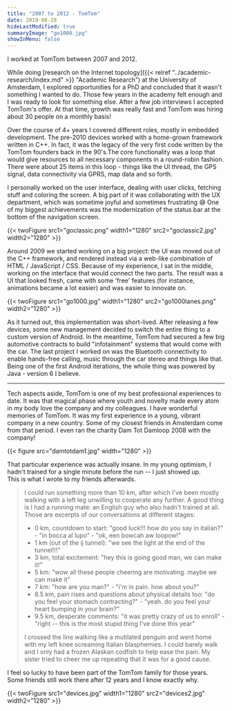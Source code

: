 ```yaml
---
title: "2007 to 2012 - TomTom"
date: 2019-06-28
hideLastModified: true
summaryImage: "go1000.jpg"
showInMenu: false
---
```


I worked at TomTom between 2007 and 2012.

While doing [research on the Internet topology]({{< relref "../academic-research/index.md" >}} "Academic Research") at the University of Amsterdam, I explored opportunities for a PhD and
concluded that it wasn't something I wanted to do. Those few years in the academy felt enough and I was ready to look for
something else. After a few job interviews I accepted TomTom's offer. At that time, growth was really fast and TomTom was
hiring about 30 people on a monthly basis!

Over the course of 4+ years I covered different roles, mostly in embedded development. The pre-2010 devices worked with a
home-grown framework written in C++. In fact, it was the legacy of the very first code written by the TomTom founders
back in the 90's.The core functionality was a loop that would give resources to all necessary components in a round-robin fashion. There were
about 25 items in this loop - things like the UI thread, the GPS signal, data connectivity via GPRS, map data and so forth.

I personally worked on the user interface, dealing with user clicks, fetching stuff and coloring the screen. A big part of it
was collaborating with the UX department, which was sometime joyful and sometimes frustrating 😅 One of my biggest
achievements was the modernization of the status bar at the bottom of the navigation screen.

{{< twoFigure src1="goclassic.png" width1="1280" src2="goclassic2.jpg" width2="1280" >}}

Around 2009 we started working on a big project: the UI was moved out of the C++ framework, and rendered instead via a
web-like combination of HTML / JavaScript / CSS. Because of my experience, I sat in the middle, working on the interface
that would connect the two parts. The result was a UI that looked fresh, came with some 'free' features (for instance,
animations became a lot easier) and was easier to innovate on.

{{< twoFigure src1="go1000.jpg" width1="1280" src2="go1000lanes.png" width2="1280" >}}

As it turned out, this implementation was short-lived. After releasing a few devices, some new management decided to 
switch the entire thing to a custom version of Android. In the meantime, TomTom had secured
a few big automotive contracts to build "infotainment" systems that would come with the car. 
The last project I worked on was the Bluetooth connectivity to enable hands-free calling, music through the car stereo and
things like that. Being one of the first Android iterations, the whole thing was powered by Java - version 6 I believe.  

---

Tech aspects aside, TomTom is one of my best professional experiences to date. It was that magical phase where
youth and novelty made every atom in my body love the company and my colleagues. I have wonderful memories of TomTom.
It was my first experience in a young, vibrant company in a new country. Some of my closest friends
in Amsterdam come from that period. I even ran the charity Dam Tot Damloop 2008 with the company!

{{< figure src="damtotdam1.jpg" width="1280" >}}

That particular experience was actually insane. In my young optimism, I hadn't trained for a single minute before the run -- I just showed up.  
This is what I wrote to my friends afterwards.

> I could run something more than 10 km, after which I've been mostly walking with a left leg unwilling to cooperate any further.
A good thing is I had a running mate: an English guy who also hadn't trained at all. Those are excerpts of our conversations at different stages:
> - 0 km, countdown to start: "good luck!!! how do you say in italian?" - "in bocca al lupo" - "ok, een bowcah aw loopow!"
> - 1 km (out of the ij tunnel): "we see the light at the end of the tunnel!!!"
> - 3 km, total excitement: "hey this is going good man, we can make it!"
> - 5 km: "wow all these people cheering are motivating. maybe we can make it"
> - 7 km: "how are you man?" - "i'm in pain. how about you?"
> - 8.5 km, pain rises and questions about physical details too: "do you feel your stomach contracting?" - "yeah. do you feel your heart bumping in your brain?"
> - 9.5 km, desperate comments: "it was pretty crazy of us to enroll" - "right -- this is the most stupid thing I've done this year"
>
>I crossed the line walking like a mutilated penguin and went home with my left knee screaming Italian blasphemies. I 
could barely walk and I only had a frozen Alaskan codfish to help ease the pain. My sister tried to cheer me up repeating that it was for a good cause.

I feel so lucky to have been part of the TomTom family for those years. Some friends still work there after 12 years and
I know exactly why.

{{< twoFigure src1="devices.jpg" width1="1280" src2="devices2.jpg" width2="1280" >}}